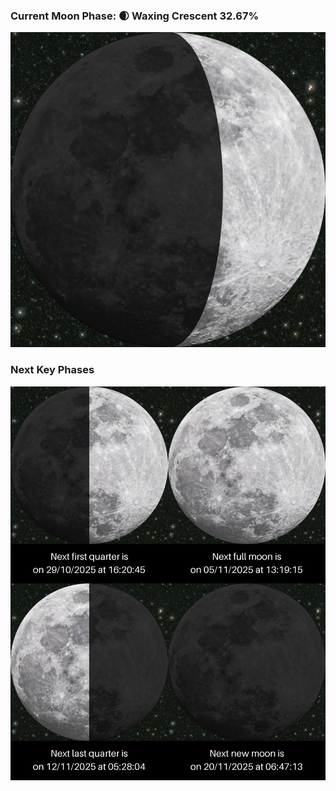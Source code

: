 ### Current Moon Phase: 🌒 Waxing Crescent 32.67%
![Moon Phase](moonphase.png)
### Next Key Phases
![Gallery](gallery.png)